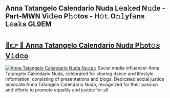 ## Anna Tatangelo Calendario Nuda L𝚎a𝚔ed N𝚞𝚍e - Part-MWN Vi𝚍𝚎o P𝚑𝚘tos - H𝚘𝚝 O𝚗𝚕yf𝚊ns L𝚎a𝚔s GL9EM

# <h2><a href="http://kfc0y7.oniu.top/?m=Anna+Tatangelo+Calendario+Nuda">🔗👉 🔴 Anna Tatangelo Calendario Nuda P𝚑ot𝚘𝚜 V𝚒d𝚎o</a></h2>

[![Anna Tatangelo Calendario Nuda Nu𝚍e𝚜](https://i.imgur.com/0qMVB7G.gif)](http://kfc0y7.oniu.top/?m=Anna+Tatangelo+Calendario+Nuda)
Social media influencer Anna Tatangelo Calendario Nuda, celebrated for sharing dance and lifestyle information, consisting of presentations and blogs. Dedicated social justice advocate Anna Tatangelo Calendario Nuda, recognized for their passion and efforts to promote equality and justice for all.  
